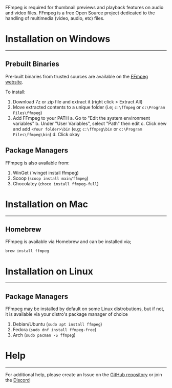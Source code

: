 FFmpeg is required for thumbnail previews and playback features on audio and video files. FFmpeg is a free Open Source project dedicated to the handling of multimedia (video, audio, etc) files.

# Installation on Windows
---
## Prebuilt Binaries
Pre-built binaries from trusted sources are available on the [FFmpeg website](https://www.ffmpeg.org/download.html#build-windows).

To install:
1. Download 7z or zip file and extract it (right click > Extract All)
2. Move extracted contents to a unique folder (i.e; `c:\ffmpeg` or `c:\Program Files\ffmpeg`)
3. Add FFmpeg to your PATH
    a. Go to "Edit the system environment variables"
    b. Under "User Variables", select "Path" then edit
    c. Click new and add `<Your folder>\bin` (e.g; `c:\ffmpeg\bin` or `c:\Program Files\ffmpeg\bin`)
    d. Click okay

## Package Managers
FFmpeg is also available from:

1. WinGet (`winget install ffmpeg)
2. Scoop (`scoop install main/ffmpeg`)
3. Chocolatey (`choco install ffmpeg-full`)

# Installation on Mac
---
## Homebrew
FFmpeg is available via Homebrew and can be installed via;

`brew install ffmpeg`

# Installation on Linux
---
## Package Managers
FFmpeg may be installed by default on some Linux distrobutions, but if not, it is available via your distro's package manager of choice

1. Debian/Ubuntu (`sudo apt install ffmpeg`)
2. Fedora (`sudo dnf install ffmpeg-free`)
3. Arch (`sudo pacman -S ffmpeg`)

# Help
---
For additional help, please create an Issue on the [GitHub repository](https://github.com/TagStudioDev/TagStudio) or join the [Discord]()
